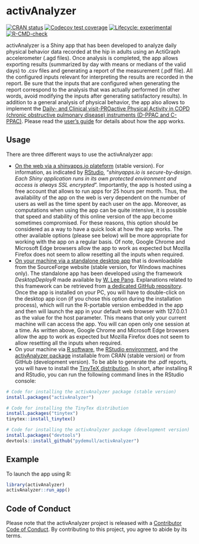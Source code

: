 
# activAnalyzer

<!-- badges: start -->

[![CRAN
status](https://www.r-pkg.org/badges/version/activAnalyzer)](https://CRAN.R-project.org/package=activAnalyzer)
[![Codecov test
coverage](https://codecov.io/gh/pydemull/activAnalyzer/branch/master/graph/badge.svg)](https://app.codecov.io/gh/pydemull/activAnalyzer?branch=master)
[![Lifecycle:
experimental](https://img.shields.io/badge/lifecycle-experimental-orange.svg)](https://lifecycle.r-lib.org/articles/stages.html#experimental)
[![R-CMD-check](https://github.com/pydemull/activAnalyzer/workflows/R-CMD-check/badge.svg)](https://github.com/pydemull/activAnalyzer/actions)
<!-- badges: end -->

activAnalyzer is a Shiny app that has been developed to analyze daily
physical behavior data recorded at the hip in adults using an ActiGraph
accelerometer (.agd files). Once analysis is completed, the app allows
exporting results (summarized by day with means or medians of the valid
days) to .csv files and generating a report of the measurement (.pdf
file). All the configured inputs relevant for interpreting the results
are recorded in the report. Be sure that the inputs that are configured
when generating the report correspond to the analysis that was actually
performed (in other words, avoid modifying the inputs after generating
satisfactory results). In addition to a general analysis of physical
behavior, the app also allows to implement the [Daily- and Clinical
visit-PROactive Physical Activity in COPD (chronic obstructive pulmonary
disease) instruments (D-PPAC and
C-PPAC)](https://erj.ersjournals.com/content/early/2015/05/28/09031936.00183014).
Please read the [user’s
guide](https://github.com/pydemull/activAnalyzer/blob/master/inst/guide/user_guide_en.pdf)
for details about how the app works.

## Usage

There are three different ways to use the activAnalyzer app:

-   [On the web via a shinyapps.io
    plateform](https://pydemull.shinyapps.io/activAnalyzer/) (stable
    version). For information, as indicated by
    [RStudio](https://www.shinyapps.io/), “*shinyapps.io is
    secure-by-design. Each Shiny application runs in its own protected
    environment and access is always SSL encrypted*”. Importantly, the
    app is hosted using a free account that allows to run apps for 25
    hours per month. Thus, the availability of the app on the web is
    very dependent on the number of users as well as the time spent by
    each user on the app. Moreover, as computations when using the app
    can be quite intensive, it is possible that speed and stability of
    this online version of the app become sometimes compromised. For
    these reasons, this option should be considered as a way to have a
    quick look at how the app works. The other available options (please
    see below) will be more appropriate for working with the app on a
    regular basis. Of note, Google Chrome and Microsoft Edge browsers
    allow the app to work as expected but Mozilla Firefox does not seem
    to allow resetting all the inputs when required.
-   [On your machine via a standalone desktop
    app](https://sourceforge.net/projects/activanalyzer) that is
    downloadable from the SourceForge website (stable version, for
    Windows machines only). The standalone app has been developed using
    the framework *DesktopDeployR* made available by [W. Lee
    Pang](https://github.com/wleepang). Explanations related to this
    framework can be retrieved from [a dedicated GitHub
    repository](https://github.com/wleepang/DesktopDeployR). Once the
    app is installed on your PC, you will have to double-click on the
    desktop app icon (if you chose this option during the installation
    process), which will run the R-portable version embedded in the app
    and then will launch the app in your default web browser with
    127.0.0.1 as the value for the host parameter. This means that only
    your current machine will can access the app. You will can open only
    one session at a time. As written above, Google Chrome and Microsoft
    Edge browsers allow the app to work as expected but Mozilla Firefox
    does not seem to allow resetting all the inputs when required.
-   On your machine via [R software](https://CRAN.R-project.org/), the
    [RStudio environment](https://www.rstudio.com/), and the
    [activAnalyzer package](https://github.com/pydemull/activAnalyzer)
    installable from CRAN (stable version) or from GitHub (development
    version). To be able to generate the .pdf reports, you will have to
    install the [TinyTeX distribution](https://yihui.org/tinytex/). In
    short, after installing R and RStudio, you can run the following
    command lines in the RStudio console:

``` r
# Code for installing the activAnalyzer package (stable version)
install.packages("activAnalyzer")

# Code for installing the TinyTex distribution
install.packages("tinytex")
tinytex::install_tinytex()

# Code for installing the activAnalyzer package (development version)
install.packages("devtools")
devtools::install_github("pydemull/activAnalyzer")
```

## Example

To launch the app using R:

``` r
library(activAnalyzer)
activAnalyzer::run_app()
```

## Code of Conduct

Please note that the activAnalyzer project is released with a
[Contributor Code of
Conduct](https://pydemull.github.io/activAnalyzer/CODE_OF_CONDUCT.html).
By contributing to this project, you agree to abide by its terms.
